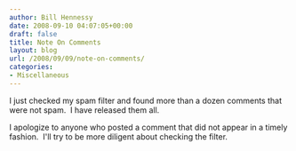 ```yaml
---
author: Bill Hennessy
date: 2008-09-10 04:07:05+00:00
draft: false
title: Note On Comments
layout: blog
url: /2008/09/09/note-on-comments/
categories:
- Miscellaneous
---
```


I just checked my spam filter and found more than a dozen comments that were not spam.  I have released them all.

I apologize to anyone who posted a comment that did not appear in a timely fashion.  I'll try to be more diligent about checking the filter.
